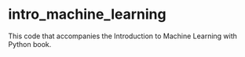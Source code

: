 # intro_machine_learning
This code that accompanies the Introduction to Machine Learning with Python book. 
